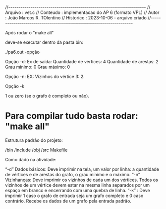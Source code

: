 //---------------------------------------------------------------------
// Arquivo	: vet.c
// Conteudo	: implementacao do AP 6 (formato VPL)
// Autor	: João Marcos R. TOlentino
// Historico	: 2023-10-06 - arquivo criado
//---------------------------------------------------------------------


Após rodar o "make all" 

deve-se executar dentro da pasta bin:

./pa6.out -opção

Opção -d:
Ex de saída:
Quantidade de vértices: 4
Quantidade de arestas: 2
Grau mínimo: 0
Grau máximo: 0


Opção -n:
EX:
Vizinhos do vértice 3: 2.



Opção -k

1 ou zero (se o grafo é completo ou não).


# Para compilar tudo basta rodar: "make all"


Estrutura padrão do projeto:

/bin
/include
/obj
/src
Makefile



Como dado na atividade:

“-d” Dados básicos: Deve imprimir na tela, um valor por linha: a quantidade de vértices e de arestas do grafo, o grau mínimo e o máximo.
“-n” Vizinhanças: Deve imprimir os vizinhos de cada um dos vértices. Todos os vizinhos de um vértice devem estar na mesma linha separados por um espaço em branco e encerrando com uma quebra de linha.
“-k” : Deve imprimir 1 caso o grafo de entrada seja um grafo completo e 0 caso contrário.
Recebe os dados de um grafo pela entrada padrão.
